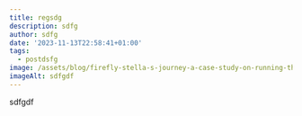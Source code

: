 ```yaml
---
title: regsdg
description: sdfg
author: sdfg
date: '2023-11-13T22:58:41+01:00'
tags:
  - postdsfg
image: /assets/blog/firefly-stella-s-journey-a-case-study-on-running-therapy.jpg
imageAlt: sdfgdf
---
```

sdfgdf
